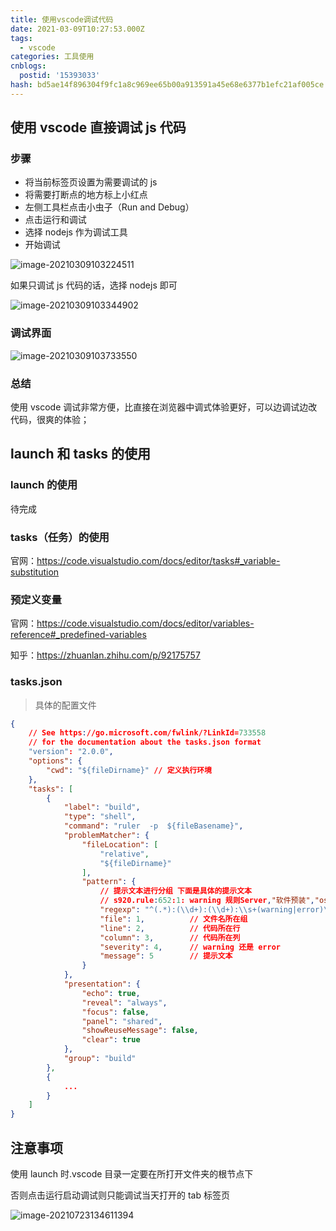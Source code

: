 ```yaml
---
title: 使用vscode调试代码
date: 2021-03-09T10:27:53.000Z
tags:
  - vscode
categories: 工具使用
cnblogs:
  postid: '15393033'
hash: bd5ae14f896304f9fc1a8c969ee65b00a913591a45e68e6377b1efc21af005ce
---
```


## 使用 vscode 直接调试 js 代码

### 步骤

- 将当前标签页设置为需要调试的 js
- 将需要打断点的地方标上小红点
- 左侧工具栏点击小虫子（Run and Debug）
- 点击运行和调试
- 选择 nodejs 作为调试工具
- 开始调试

![image-20210309103224511](https://s2.loli.net/2023/01/13/aPTpzhvdbIjl9mU.png)

如果只调试 js 代码的话，选择 nodejs 即可

![image-20210309103344902](https://s2.loli.net/2023/01/13/9idBpr5efJH7MNY.png)

### 调试界面

![image-20210309103733550](https://s2.loli.net/2023/01/13/bkAqIP4lVm8W9JK.png)

### 总结

使用 vscode 调试非常方便，比直接在浏览器中调式体验更好，可以边调试边改代码，很爽的体验；

## launch 和 tasks 的使用

### launch 的使用

待完成

### tasks（任务）的使用

官网：https://code.visualstudio.com/docs/editor/tasks#_variable-substitution

### 预定义变量

官网：https://code.visualstudio.com/docs/editor/variables-reference#_predefined-variables

知乎：https://zhuanlan.zhihu.com/p/92175757

### tasks.json

> 具体的配置文件

```json
{
    // See https://go.microsoft.com/fwlink/?LinkId=733558
    // for the documentation about the tasks.json format
    "version": "2.0.0",
    "options": {
        "cwd": "${fileDirname}" // 定义执行环境
    },
    "tasks": [
        {
            "label": "build",
            "type": "shell",
            "command": "ruler  -p  ${fileBasename}",
            "problemMatcher": {
                "fileLocation": [
                    "relative",
                    "${fileDirname}"
                ],
                "pattern": {
                    // 提示文本进行分组 下面是具体的提示文本
                    // s920.rule:652:1: warning 规则Server,"软件预装","os"已在647行定义
                    "regexp": "^(.*):(\\d+):(\\d+):\\s+(warning|error)\\s+(.*)$",
                    "file": 1,			// 文件名所在组
                    "line": 2,			// 代码所在行
                    "column": 3,		// 代码所在列
                    "severity": 4,		// warning 还是 error
                    "message": 5		// 提示文本
                }
            },
            "presentation": {
                "echo": true,
                "reveal": "always",
                "focus": false,
                "panel": "shared",
                "showReuseMessage": false,
                "clear": true
            },
            "group": "build"
        },
    	{
            ...
        }
    ]
}
```

## 注意事项

使用 launch 时.vscode 目录一定要在所打开文件夹的根节点下

否则点击运行启动调试则只能调试当天打开的 tab 标签页

![image-20210723134611394](https://s2.loli.net/2023/01/13/cWJlO8KUPwpND62.png)
